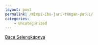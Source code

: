 ```yaml
---
layout: post
permalink: /mimpi-ibu-jari-tangan-putus/
categories:
    - Uncategorized
---
```


[Baca Selengkapnya](/04)